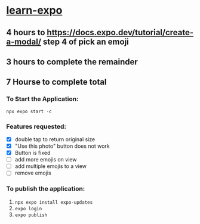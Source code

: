 # [learn-expo](docs.expo.dev/tutorial/create-your-first-app)
## 4 hours to https://docs.expo.dev/tutorial/create-a-modal/ step 4 of pick an emoji
## 3 hours to complete the remainder
## 7 Hourse to complete total

### To Start the Application:
`npx expo start -c`

### Features requested:
- [x] double tap to return original size
- [x] "Use this photo" button does not work
- [x] Button is fixed
- [ ] add more emojis on view
- [ ] add multiple emojis to a view
- [ ] remove emojis

### To publish the application:
1) `npx expo install expo-updates`
2) `expo login`
3) `expo publish`
